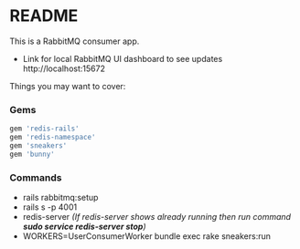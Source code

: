 # README

This is a RabbitMQ consumer app.

* Link for local RabbitMQ UI dashboard to see updates
   http://localhost:15672

Things you may want to cover:

### Gems
  ```ruby
  gem 'redis-rails'                                               
  gem 'redis-namespace'                      
  gem 'sneakers'
  gem 'bunny'
  ```

### Commands
  * rails rabbitmq:setup
  * rails s -p 4001
  * redis-server
      *(If redis-server shows already running then run command
      **sudo service redis-server stop**)*
  * WORKERS=UserConsumerWorker bundle exec rake sneakers:run

